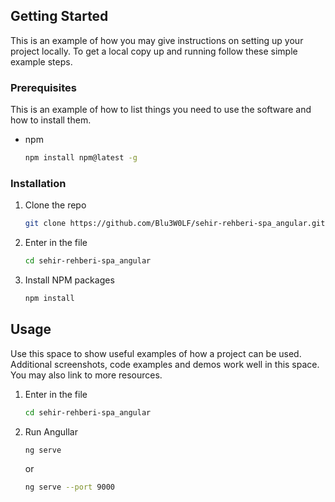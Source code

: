 <!-- GETTING STARTED -->
## Getting Started

This is an example of how you may give instructions on setting up your project locally.
To get a local copy up and running follow these simple example steps.

### Prerequisites

This is an example of how to list things you need to use the software and how to install them.
* npm
  ```sh
  npm install npm@latest -g
  ```

### Installation

1. Clone the repo
   ```sh
   git clone https://github.com/Blu3W0LF/sehir-rehberi-spa_angular.git
   ```
   
2. Enter in the file
   ```sh
   cd sehir-rehberi-spa_angular
   ```
   
3. Install NPM packages
   ```sh
   npm install
   ```



<!-- USAGE EXAMPLES -->
## Usage

Use this space to show useful examples of how a project can be used. Additional screenshots, code examples and demos work well in this space. You may also link to more resources.

1. Enter in the file
   ```sh
   cd sehir-rehberi-spa_angular
   ```
2. Run Angullar 
   ```sh
   ng serve
   ```
   or
   
   ```sh
   ng serve --port 9000
   ```
